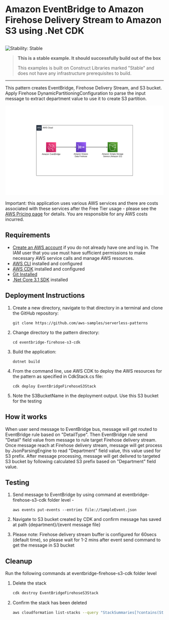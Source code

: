 # Amazon EventBridge to Amazon Firehose Delivery Stream to Amazon S3 using .Net CDK

## <!--BEGIN STABILITY BANNER-->

![Stability: Stable](https://img.shields.io/badge/stability-Stable-success.svg?style=for-the-badge)

> **This is a stable example. It should successfully build out of the box**
>
> This examples is built on Construct Libraries marked "Stable" and does not have any infrastructure
> prerequisites to build.

---

<!--END STABILITY BANNER-->

This pattern creates EventBridge, Firehose Delivery Stream, and S3 bucket. Apply Firehose DynamicPartitioningConfiguration to parse the input message to extract department value to use it to create S3 partition.

![Architecture](EventBridge-Firehose-S3.png)

Important: this application uses various AWS services and there are costs associated with these services after the Free Tier usage - please see the [AWS Pricing page](https://aws.amazon.com/pricing/) for details. You are responsible for any AWS costs incurred.

## Requirements

- [Create an AWS account](https://portal.aws.amazon.com/gp/aws/developer/registration/index.html) if you do not already have one and log in. The IAM user that you use must have sufficient permissions to make necessary AWS service calls and manage AWS resources.
- [AWS CLI](https://docs.aws.amazon.com/cli/latest/userguide/install-cliv2.html) installed and configured
- [AWS CDK](https://docs.aws.amazon.com/cdk/v2/guide/cli.html) installed and configured
- [Git Installed](https://git-scm.com/book/en/v2/Getting-Started-Installing-Git)
- [.Net Core 3.1 SDK](https://dotnet.microsoft.com/en-us/download/dotnet/3.1) installed

## Deployment Instructions

1. Create a new directory, navigate to that directory in a terminal and clone the GitHub repository:
   ```
   git clone https://github.com/aws-samples/serverless-patterns
   ```
1. Change directory to the pattern directory:
   ```
   cd eventbridge-firehose-s3-cdk
   ```
1. Build the application:
   ```
   dotnet build
   ```
1. From the command line, use AWS CDK to deploy the AWS resources for the pattern as specified in CdkStack.cs file:
   ```
   cdk deploy EventBridgeFirehoseS3Stack
   ```
1. Note the S3BucketName in the deployment output. Use this S3 bucket for the testing

## How it works

When user send message to EventBridge bus, message will get routed to EventBridge rule based on "DetailType". Then EventBridge rule send "Detail" field value from message to rule target Firehose delivery stream. Once message reach at Firehose delivery stream, message will get process by JsonParsingEngine to read "Department" field value, this value used for S3 prefix. After message processing, message will get delivred to targeted S3 bucket by following calculated S3 prefix based on "Department" field value.

## Testing

1. Send message to EventBridge by using command at eventbridge-firehose-s3-cdk folder level -

   ```
   aws events put-events --entries file://SampleEvent.json
   ```

2. Navigate to S3 bucket created by CDK and confirm message has saved at path {department}/{event message file}
3. Please note: Firehose delivery stream buffer is configured for 60secs (default time), so please wait for 1-2 mins after event send command to get the message in S3 bucket

## Cleanup

Run the following commands at eventbridge-firehose-s3-cdk folder level

1. Delete the stack
   ```bash
   cdk destroy EventBridgeFirehoseS3Stack
   ```
1. Confirm the stack has been deleted
   ```bash
   aws cloudformation list-stacks --query "StackSummaries[?contains(StackName,'EventBridgeFirehoseS3Stack')].StackStatus"
   ```
